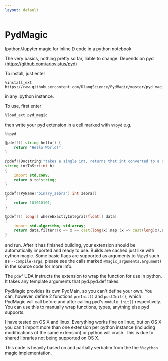 ```yaml
---
layout: default
---
```


# PydMagic
Ipython/Jupyter magic for inline D code in a python notebook

The very basics, nothing pretty so far, liable to change. Depends on pyd (https://github.com/ariovistus/pyd)

To install, just enter
```
%install_ext https://raw.githubusercontent.com/DlangScience/PydMagic/master/pyd_magic.py
```
in any ipython instance.

To use, first enter
```
%load_ext pyd_magic
```

then write your pyd extension in a cell marked with ```%%pyd``` e.g.

```D
%%pyd

@pdef!() string hello() {
    return "Hello World!";
}

@pdef!(Docstring!"takes a single int, returns that int converted to a string")
string intToStr(int b)
{
    import std.conv;
    return b.to!string;
}

@pdef!(PyName!"binary_zebra") int zebra()
{
    return 101010101;
}

@pdef!() long[] whereExactlyIntegral(float[] data)
{
    import std.algorithm, std.array;
    return data.filter!(x => x == cast(long)x).map!(x => cast(long)x).array;
}
```
and run. After it has finished building, your extension should be automatically imported and ready to use. Builds are cached just like with cython magic. Some basic flags are supported as arguments to ```%%pyd``` such as ```--compile-args```, please see the calls marked ```@magic_arguments.argument(``` in the source code for more info.

The ```pdef``` UDA instructs the extension to wrap the function for use in python. It takes any template arguments that pyd.pyd.def takes.

PydMagic provides its own PydMain, so you can't define your own. You can, however, define 2 functions ```preInit()``` and ```postInit()```, which PydMagic will call before and after calling pyd's ```module_init()``` respectively. You can use this to manually wrap functions, types, anything else pyd supports.

I have tested on OS X and linux. Everything works fine on linux, but on OS X you can't import more than one extension per python instance (including modifications of the same extension) or python will crash. This is due to shared libraries not being supported on OS X.

This code is heavily based on and partially verbatim from the the ```%%cython``` magic implementation.
